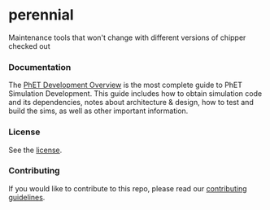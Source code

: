 # perennial
Maintenance tools that won't change with different versions of chipper checked out

### Documentation
The [PhET Development Overview](https://github.com/phetsims/phet-info/blob/master/doc/phet-development-overview.md) is the most complete guide to PhET Simulation Development. This guide includes how
to obtain simulation code and its dependencies, notes about architecture & design, how to test and build the sims, as well as other important information.

### License
See the [license](LICENSE).

### Contributing
If you would like to contribute to this repo, please read our [contributing guidelines](https://github.com/phetsims/community/blob/master/CONTRIBUTING.md).
